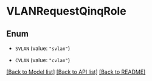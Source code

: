 # VLANRequestQinqRole

## Enum


* `SVLAN` (value: `"svlan"`)

* `CVLAN` (value: `"cvlan"`)


[[Back to Model list]](../README.md#documentation-for-models) [[Back to API list]](../README.md#documentation-for-api-endpoints) [[Back to README]](../README.md)



